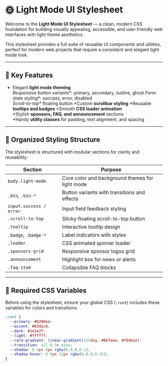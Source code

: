 # 🌞 Light Mode UI Stylesheet

Welcome to the **Light Mode UI Stylesheet** — a clean, modern CSS foundation for building visually appealing, accessible, and user-friendly web interfaces with light theme aesthetics.

This stylesheet provides a full suite of reusable UI components and utilities, perfect for modern web projects that require a consistent and elegant light mode look.

---

## 🚀 Key Features

* Elegant **light mode theming**  
*Responsive button variants**: primary, secondary, outline, ghost
*Form state styling**: success, error, disabled  
*Scroll-to-top** floating button
*Custom **scrollbar styling**
*Reusable **tooltips and badges**
*Smooth **CSS loader animation**  
*Stylish **sponsors, FAQ, and announcement** sections  
*Handy **utility classes** for padding, text alignment, and spacing

---

## 📁 Organized Styling Structure

The stylesheet is structured with modular sections for clarity and reusability:

| Section                     | Purpose |
|----------------------------|---------|
| `body.light-mode`          | Core color and background themes for light mode |
| `.btn`, `.btn-*`           | Button variants with transitions and effects |
| `input.success / error`    | Input field feedback styling |
| `.scroll-to-top`           | Sticky floating scroll-to-top button |
| `.tooltip`                 | Interactive tooltip design |
| `.badge`, `.badge-*`       | Label indicators with styles |
| `.loader`                  | CSS animated spinner loader |
| `.sponsors-grid`           | Responsive sponsor logos grid |
| `.announcement`            | Highlight box for news or alerts |
| `.faq-item`                | Collapsible FAQ blocks |

---

## 🎨 Required CSS Variables

Before using the stylesheet, ensure your global CSS (`:root`) includes these variables for colors and transitions:

```css
:root {
  --primary: #6200ea;
  --accent: #03dac6;
  --dark: #1e1e2f;
  --light: #ffffff;
  --card-gradient: linear-gradient(135deg, #667eea, #764ba2);
  --transition: all 0.3s ease;
  --shadow: 0 4px 6px rgba(0,0,0,0.1);
  --shadow-hover: 0 6px 12px rgba(0,0,0,0.15);
}
